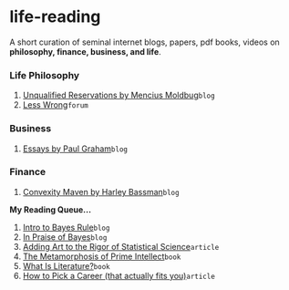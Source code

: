 # life-reading
A short curation of seminal internet blogs, papers, pdf books, videos on **philosophy, finance, business, and life**.

### Life Philosophy
1. [Unqualified Reservations by Mencius Moldbug](https://www.unqualified-reservations.org/#archive)`blog`
2. [Less Wrong](https://www.lesswrong.com/)`forum`

### Business
1. [Essays by Paul Graham](http://www.paulgraham.com/articles.html)`blog`

### Finance
1. [Convexity Maven by Harley Bassman](https://www.convexitymaven.com/newcommentary.html)`blog`

**My Reading Queue...**
1. [Intro to Bayes Rule](https://www.cs.ubc.ca/~murphyk/Bayes/bayesrule.html)`blog`
2. [In Praise of Bayes](https://www.cs.ubc.ca/~murphyk/Bayes/economist.html)`blog`
3. [Adding Art to the Rigor of Statistical Science](https://www.cs.ubc.ca/~murphyk/Bayes/nyt.28april01.html)`article`
4. [The Metamorphosis of Prime Intellect](http://localroger.com/prime-intellect/mopiidx.html)`book`
5. [What Is Literature?](http://faculty.weber.edu/ccall2/images/interests/WorldLit/WhatIsLiterature.pdf)`book`
6. [How to Pick a Career (that actually fits you)](https://waitbutwhy.com/2018/04/picking-career.html)`article`
